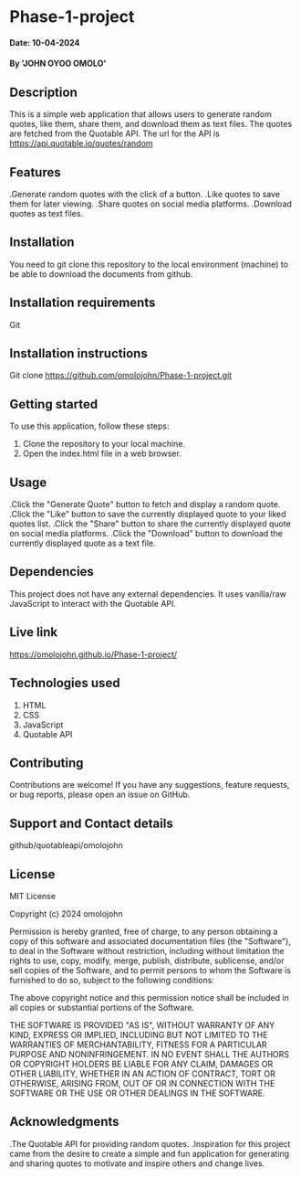 # Phase-1-project

#### Date: 10-04-2024

#### By 'JOHN OYOO OMOLO'

## Description
This is a simple web application that allows users to generate random quotes, like them, share them, and download them as text files. The quotes are fetched from the Quotable API.
The url for the API is https://api.quotable.io/quotes/random

## Features
.Generate random quotes with the click of a button.
.Like quotes to save them for later viewing.
.Share quotes on social media platforms.
.Download quotes as text files.

## Installation
You need to git clone this repository to the local environment (machine) to be able to download the documents from github.

## Installation requirements
Git

## Installation instructions
Git clone https://github.com/omolojohn/Phase-1-project.git

## Getting started
To use this application, follow these steps:

1. Clone the repository to your local machine.
2. Open the index.html file in a web browser.

## Usage
.Click the "Generate Quote" button to fetch and display a random quote.
.Click the "Like" button to save the currently displayed quote to your liked quotes list.
.Click the "Share" button to share the currently displayed quote on social media platforms.
.Click the "Download" button to download the currently displayed quote as a text file.

## Dependencies
This project does not have any external dependencies. It uses vanilla/raw JavaScript to interact with the Quotable API.

## Live link
https://omolojohn.github.io/Phase-1-project/

## Technologies used
1. HTML
2. CSS
3. JavaScript
4. Quotable API

## Contributing
Contributions are welcome! If you have any suggestions, feature requests, or bug reports, please open an issue on GitHub.

## Support and Contact details
github/quotableapi/omolojohn

##  License
MIT License

Copyright (c) 2024 omolojohn

Permission is hereby granted, free of charge, to any person obtaining a copy
of this software and associated documentation files (the "Software"), to deal
in the Software without restriction, including without limitation the rights
to use, copy, modify, merge, publish, distribute, sublicense, and/or sell
copies of the Software, and to permit persons to whom the Software is
furnished to do so, subject to the following conditions:

The above copyright notice and this permission notice shall be included in all
copies or substantial portions of the Software.

THE SOFTWARE IS PROVIDED "AS IS", WITHOUT WARRANTY OF ANY KIND, EXPRESS OR
IMPLIED, INCLUDING BUT NOT LIMITED TO THE WARRANTIES OF MERCHANTABILITY,
FITNESS FOR A PARTICULAR PURPOSE AND NONINFRINGEMENT. IN NO EVENT SHALL THE
AUTHORS OR COPYRIGHT HOLDERS BE LIABLE FOR ANY CLAIM, DAMAGES OR OTHER
LIABILITY, WHETHER IN AN ACTION OF CONTRACT, TORT OR OTHERWISE, ARISING FROM,
OUT OF OR IN CONNECTION WITH THE SOFTWARE OR THE USE OR OTHER DEALINGS IN THE
SOFTWARE.
## Acknowledgments
.The Quotable API for providing random quotes.
.Inspiration for this project came from the desire to create a simple and fun application for generating and sharing quotes to motivate and inspire others and change lives.





